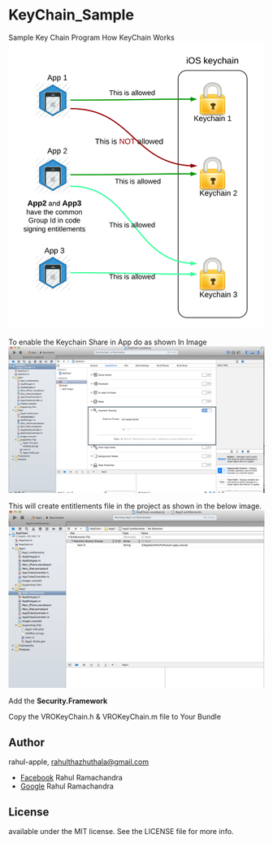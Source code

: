 # KeyChain_Sample
Sample Key Chain Program
How KeyChain Works 
![](Screenshots/03.png)

To enable the Keychain Share in App do as shown In Image
![](Screenshots/01.png)

This will create entitlements file in the project as shown in the below image.
![](Screenshots/02.png)

Add the <B>Security.Framework</B>

Copy the VROKeyChain.h & VROKeyChain.m file  to Your Bundle

## Author

rahul-apple, rahulthazhuthala@gmail.com
- [Facebook][] Rahul Ramachandra
- [Google][] Rahul Ramachandra

[Google]:https://plus.google.com/+RahulR-apple
[Facebook]:https://www.facebook.com/hijaz3710

## License
available under the MIT license. See the LICENSE file for more info.
